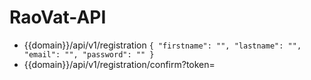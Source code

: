 # RaoVat-API

- {{domain}}/api/v1/registration
  `{
      "firstname": "",
      "lastname": "",
      "email": "",
      "password": ""
  }`
- {{domain}}/api/v1/registration/confirm?token=
